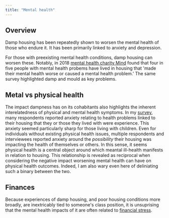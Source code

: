 ```yaml
---
title: "Mental health"
---
```


## Overview

Damp housing has been repeatedly shown to worsen the mental health of those who endure it. It has been primarily linked to anxiety and depression. 

For those with preexisting mental health conditions, damp housing can worsen these. Notably, in 2018 <a href="https://www.mind.org.uk/news-campaigns/news/four-in-five-people-with-mental-health-problems-say-their-housing-has-made-their-mental-health-worse/" target="_blank">mental health charity Mind</a> found that four in five people with mental health probems have lived in housing that 'made their mental health worse or caused a mental health problem.’ The same survey highlighted damp and mould as key problems. 

## Metal vs physical health

The impact dampness has on its cohabitants also highlights the inherent interelatedness of physical and mental health symptoms. In my [survey](Survey), many respondents reported anxiety relating to health problems linked to their housing that they or those they lived with were experience. This anxiety seemed particularly sharp for those living with children. 
Even for individuals without existing physical health issues, multiple respondents and interviewees reported anxiety around the *possibility* their housing was impacting the health of themselves or others. In this sense, it seems physical health is a central object  around which meantal ill-health manifests in relation to housing. This relationship is revealed as reciprocal when considering the negative impact worsening mental health can have on physical health outcomes. Indeed, I am also wary even here of deliniating such a binary between the two.  

## Finances

Because experiences of damp housing, and poor housing conditions more broadly, are  inextricably tied to someone's class position, it is unsuprising that the mental health impacts of it are often related to [financial stress](cause-effect-affect/finances).

